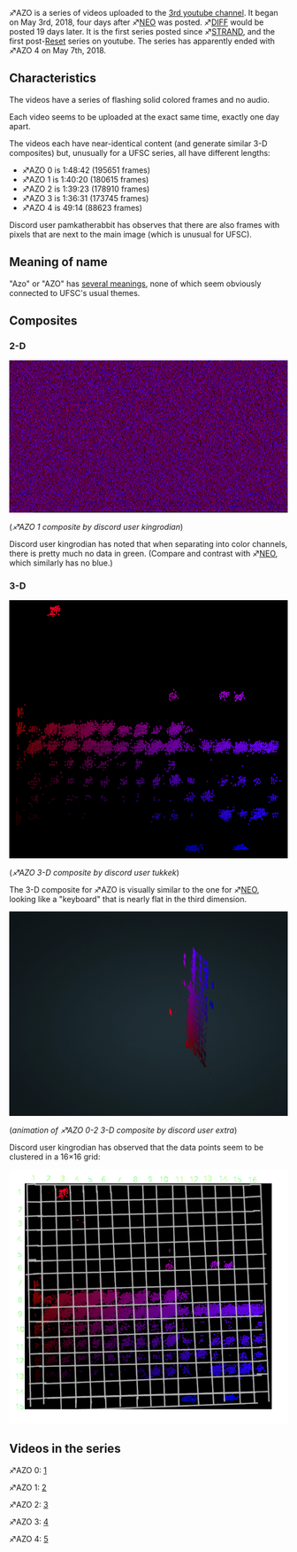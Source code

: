 ♐AZO is a series of videos uploaded to the [3rd youtube
channel](3rd_youtube_channel "wikilink"). It began on May 3rd, 2018,
four days after ♐[NEO](NEO "wikilink") was posted.
♐[DIFF](DIFF "wikilink") would be posted 19 days later. It is the
first series posted since ♐[STRAND](STRAND "wikilink"), and the first
post-[Reset](RESET_STRANGE_YD "wikilink") series on youtube. The series
has apparently ended with ♐AZO 4 on May 7th, 2018.

## Characteristics

The videos have a series of flashing solid colored frames and no audio.

Each video seems to be uploaded at the exact same time, exactly one day
apart.

The videos each have near-identical content (and generate similar 3-D
composites) but, unusually for a UFSC series, all have different
lengths:

  - ♐AZO 0 is 1:48:42 (195651 frames)
  - ♐AZO 1 is 1:40:20 (180615 frames)
  - ♐AZO 2 is 1:39:23 (178910 frames)
  - ♐AZO 3 is 1:36:31 (173745 frames)
  - ♐AZO 4 is 49:14 (88623 frames)

Discord user pamkatherabbit has observes that there are also frames with
pixels that are next to the main image (which is unusual for UFSC).

## Meaning of name

"Azo" or "AZO" has [several
meanings](https://en.wikipedia.org/wiki/Azo), none of which seem
obviously connected to UFSC's usual themes.

## Composites

### 2-D

![AZO\_0\_composite\_RGB\_600x327\_1x1.png](AZO_0_composite_RGB_600x327_1x1.png
"AZO_0_composite_RGB_600x327_1x1.png")

(*♐AZO 1 composite by discord user kingrodian*)

Discord user kingrodian has noted that when separating into color
channels, there is pretty much no data in green. (Compare and contrast
with ♐[NEO](NEO "wikilink"), which similarly has no blue.)

### 3-D

![Azo\_0-3d.png](Azo_0-3d.png "Azo_0-3d.png")

(*♐AZO 3-D composite by discord user tukkek*)

The 3-D composite for ♐AZO is visually similar to the one for
♐[NEO](NEO "wikilink"), looking like a "keyboard" that is nearly flat
in the third dimension.

![Azo\_0-2\_3-d\_composite\_animation.gif](Azo_0-2_3-d_composite_animation.gif
"Azo_0-2_3-d_composite_animation.gif")

(*animation of ♐AZO 0-2 3-D composite by discord user extra*)

Discord user kingrodian has observed that the data points seem to be
clustered in a 16×16 grid:

![Azo\_grid.png](Azo_grid.png "Azo_grid.png")

## Videos in the series

♐AZO 0: [1](https://www.youtube.com/watch?v=gZ5qUx1h9m8)

♐AZO 1: [2](https://www.youtube.com/watch?v=-KE9J1KpUEM)

♐AZO 2: [3](https://www.youtube.com/watch?v=bHUAUa2mbLA)

♐AZO 3: [4](https://www.youtube.com/watch?v=TTaNJGkTGxQ)

♐AZO 4: [5](https://youtu.be/CHBKIHVsVoU)

